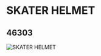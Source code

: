 # SKATER HELMET
## 46303
![SKATER HELMET](https://lc-www-live-s.legocdn.com/media/bricks/5/2/4197186.jpg)